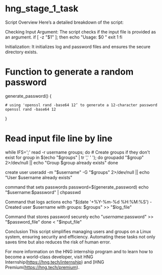 # hng_stage_1_task
Script Overview
Here’s a detailed breakdown of the script:

Checking Input Argument: The script checks if the input file is provided as an argument.
if [ -z "$1" ]; then
    echo "Usage: $0 <name-of-text-file>"
    exit 1
fi

Initialization: It initializes log and password files and ensures the secure directory exists.
# Function to generate a random password
generate_password() {




    # using 'openssl rand -base64 12’ to generate a 12-character password
    openssl rand -base64 12
}

# Read input file line by line
while IFS=';' read -r username groups; do
    # Create groups if they don't exist
    for group in $(echo "$groups" | tr ',' ' '); do
      groupadd "$group" 2>/dev/null || echo "Group $group already exists"
    done

create user
useradd -m "$username" -G "$groups" 2>/dev/null || echo "User $username already exists"

command that sets passwords
password=$(generate_password)
echo "$username:$password" | chpasswd

Command that logs actions
echo "$(date '+%Y-%m-%d %H:%M:%S') - Created user $username with groups: $groups" >> "$log_file"

Command that stores password securely
echo "$username:$password" >> "$password_file"
done < "$input_file"

Conclusion
This script simplifies managing users and groups on a Linux system, ensuring security and efficiency. Automating these tasks not only saves time but also reduces the risk of human error.

For more information on the HNG internship program and to learn how to become a world-class developer, visit HNG Internship(https://hng.tech/internship) and [HNG Premium(https://hng.tech/premium).
